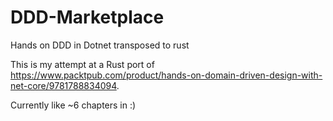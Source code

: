 # DDD-Marketplace
Hands on DDD in Dotnet transposed to rust

This is my attempt at a Rust port of https://www.packtpub.com/product/hands-on-domain-driven-design-with-net-core/9781788834094.

Currently like ~6 chapters in :)
